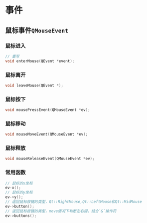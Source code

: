 # 事件
## 鼠标事件`QMouseEvent`
### 鼠标进入
```c++
// 重写
void enterMouse(QEvent *event);
```
### 鼠标离开
```c++
void leaveMouse(QEvent *);
```
### 鼠标按下
```c++
void mousePressEvent(QMouseEvent *ev);
```
### 鼠标移动
```c++
void mouseMoveEvent(QMouseEvent *ev);
```
### 鼠标释放
```c++
void mouseReleaseEvent(QMouseEvent *ev);
```
### 常用函数
```c++
// 鼠标的x坐标
ev-x();
// 鼠标的y坐标
ev->y();
// 返回鼠标按键的类型，Qt::RightMouse,Qt::LeftMouse和Qt::MidMouse
ev->button();
// 返回鼠标按键的类型，move情况下判断左右键，结合`&`操作符
ev->buttons();
```
